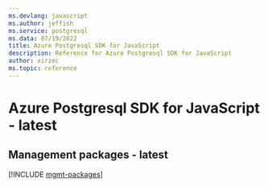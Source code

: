 ```yaml
---
ms.devlang: javascript
ms.author: jeffish
ms.service: postgresql
ms.data: 07/19/2022
title: Azure Postgresql SDK for JavaScript
description: Reference for Azure Postgresql SDK for JavaScript
author: xirzec
ms.topic: reference
---
```

# Azure Postgresql SDK for JavaScript - latest

## Management packages - latest
[!INCLUDE [mgmt-packages](postgresql-mgmt-index.md)]
